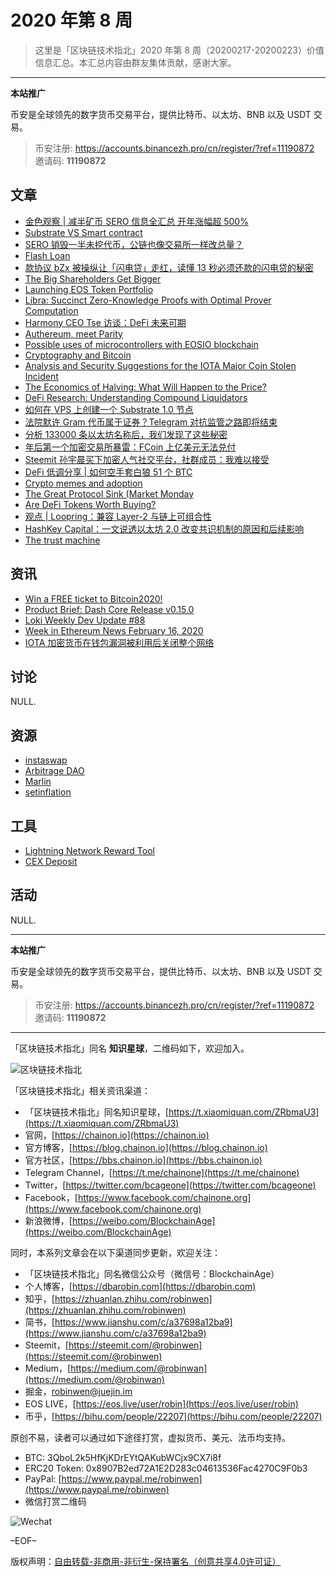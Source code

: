 # 2020 年第 8 周

> 这里是「区块链技术指北」2020 年第 8 周（20200217-20200223）价值信息汇总。本汇总内容由群友集体贡献，感谢大家。

***

**本站推广**

币安是全球领先的数字货币交易平台，提供比特币、以太坊、BNB 以及 USDT 交易。

> 币安注册: https://accounts.binancezh.pro/cn/register/?ref=11190872
> 邀请码: **11190872**

## 文章

* [金色观察 | 减半矿币 SERO 信息全汇总 开年涨幅超 500%](https://bbs.chainon.io/d/5262)
* [Substrate VS Smart contract](https://bbs.chainon.io/d/5263)
* [SERO 销毁一半未挖代币，公链也像交易所一样改总量？](https://bbs.chainon.io/d/5264)
* [Flash Loan](https://bbs.chainon.io/d/5265)
* [款协议 bZx 被操纵让「闪电贷」走红，读懂 13 秒必须还款的闪电贷的秘密](https://bbs.chainon.io/d/5267)
* [The Big Shareholders Get Bigger](https://bbs.chainon.io/d/5268)
* [Launching EOS Token Portfolio](https://bbs.chainon.io/d/5270)
* [Libra: Succinct Zero-Knowledge Proofs with Optimal Prover Computation](https://bbs.chainon.io/d/5272)
* [Harmony CEO Tse 访谈：DeFi 未来可期](https://bbs.chainon.io/d/5273)
* [Authereum, meet Parity](https://bbs.chainon.io/d/5275)
* [Possible uses of microcontrollers with EOSIO blockchain](https://bbs.chainon.io/d/5276)
* [Cryptography and Bitcoin](https://bbs.chainon.io/d/5277)
* [Analysis and Security Suggestions for the IOTA Major Coin Stolen Incident](https://bbs.chainon.io/d/5278)
* [The Economics of Halving: What Will Happen to the Price?](https://bbs.chainon.io/d/5279)
* [DeFi Research: Understanding Compound Liquidators](https://bbs.chainon.io/d/5281)
* [如何在 VPS 上创建一个 Substrate 1.0 节点](https://bbs.chainon.io/d/5282)
* [法院默许 Gram 代币属于证券？Telegram 对抗监管之路即将结束](https://bbs.chainon.io/d/5283)
* [分析 133000 条以太坊名称后，我们发现了这些秘密](https://bbs.chainon.io/d/5284)
* [年后第一个加密交易所暴雷：FCoin 上亿美元无法兑付](https://bbs.chainon.io/d/5285)
* [Steemit 孙宇晨买下加密人气社交平台，社群成员：我难以接受](https://bbs.chainon.io/d/5286)
* [DeFi 低调分享 | 如何空手套白狼 51 个 BTC](https://bbs.chainon.io/d/5289)
* [Crypto memes and adoption](https://bbs.chainon.io/d/5290)
* [The Great Protocol Sink (Market Monday](https://bbs.chainon.io/d/5291)
* [Are DeFi Tokens Worth Buying?](https://bbs.chainon.io/d/5292)
* [观点 | Loopring：兼容 Layer-2 与链上可组合性](https://bbs.chainon.io/d/5293)
* [HashKey Capital：一文说透以太坊 2.0 改变共识机制的原因和后续影响](https://bbs.chainon.io/d/5294)
* [The trust machine](https://bbs.chainon.io/d/5295)

## 资讯

* [Win a FREE ticket to Bitcoin2020!](https://bbs.chainon.io/d/5269)
* [Product Brief: Dash Core Release v0.15.0](https://bbs.chainon.io/d/5271)
* [Loki Weekly Dev Update #88](https://bbs.chainon.io/d/5274)
* [Week in Ethereum News February 16, 2020](https://bbs.chainon.io/d/5280)
* [IOTA 加密货币在钱包漏洞被利用后关闭整个网络](https://bbs.chainon.io/d/5287)

## 讨论

NULL.

## 资源

* [instaswap](https://bbs.chainon.io/d/5261)
* [Arbitrage DAO](https://bbs.chainon.io/d/5288)
* [Marlin](https://bbs.chainon.io/d/5296)
* [setinflation](https://bbs.chainon.io/d/5297)

## 工具

* [Lightning Network Reward Tool](https://bbs.chainon.io/d/5266)
* [CEX Deposit](https://bbs.chainon.io/d/5298)

## 活动

NULL.

***

**本站推广**

币安是全球领先的数字货币交易平台，提供比特币、以太坊、BNB 以及 USDT 交易。

> 币安注册: https://accounts.binancezh.pro/cn/register/?ref=11190872
> 邀请码: **11190872**

***

「区块链技术指北」同名 **知识星球**，二维码如下，欢迎加入。

![区块链技术指北](https://cdn.dbarobin.com/3YzonTR.png)

「区块链技术指北」相关资讯渠道：

* 「区块链技术指北」同名知识星球，[https://t.xiaomiquan.com/ZRbmaU3](https://t.xiaomiquan.com/ZRbmaU3)
* 官网，[https://chainon.io](https://chainon.io)
* 官方博客，[https://blog.chainon.io](https://blog.chainon.io)
* 官方社区，[https://bbs.chainon.io](https://bbs.chainon.io)
* Telegram Channel，[https://t.me/chainone](https://t.me/chainone)
* Twitter，[https://twitter.com/bcageone](https://twitter.com/bcageone)
* Facebook，[https://www.facebook.com/chainone.org](https://www.facebook.com/chainone.org)
* 新浪微博，[https://weibo.com/BlockchainAge](https://weibo.com/BlockchainAge)

同时，本系列文章会在以下渠道同步更新，欢迎关注：

* 「区块链技术指北」同名微信公众号（微信号：BlockchainAge）
* 个人博客，[https://dbarobin.com](https://dbarobin.com)
* 知乎，[https://zhuanlan.zhihu.com/robinwen](https://zhuanlan.zhihu.com/robinwen)
* 简书，[https://www.jianshu.com/c/a37698a12ba9](https://www.jianshu.com/c/a37698a12ba9)
* Steemit，[https://steemit.com/@robinwen](https://steemit.com/@robinwen)
* Medium，[https://medium.com/@robinwan](https://medium.com/@robinwan)
* 掘金，[robinwen@juejin.im](https://juejin.im/user/5673ccae60b2260ee435f89a/posts)
* EOS LIVE，[https://eos.live/user/robin](https://eos.live/user/robin)
* 币乎，[https://bihu.com/people/22207](https://bihu.com/people/22207)

原创不易，读者可以通过如下途径打赏，虚拟货币、美元、法币均支持。

* BTC: 3QboL2k5HfKjKDrEYtQAKubWCjx9CX7i8f
* ERC20 Token: 0x8907B2ed72A1E2D283c04613536Fac4270C9F0b3
* PayPal: [https://www.paypal.me/robinwen](https://www.paypal.me/robinwen)
* 微信打赏二维码

![Wechat](https://cdn.dbarobin.com/SzoNl5b.jpg)

–EOF–

版权声明：[自由转载-非商用-非衍生-保持署名（创意共享4.0许可证）](http://creativecommons.org/licenses/by-nc-nd/4.0/deed.zh)